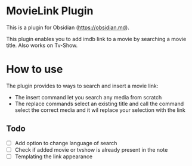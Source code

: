 # MovieLink Plugin

This is a plugin for Obsidian (https://obsidian.md).


This plugin enables you to add imdb link to a movie by searching a movie title. Also works on Tv-Show.

# How to use

The plugin provides to ways to search and insert a movie link:
 - The insert command let you search any media from scratch
 - The replace commands select an existing title and call the command select the correct media and it wil replace your selection with the link

## Todo

 - [ ] Add option to change language of search
 - [ ] Check if added movie or tvshow is already present in the note
 - [ ] Templating the link appearance